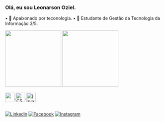 ### Olá, eu sou Leonarson Oziel.

• 🔭 Apaixonado por teconologia.
• 🌱 Estudante de Gestão da Tecnologia da Informação 3/5.


<div>
  <a href="https://github.com/LeonarsonOziel">
   <img height="180cm" src="https://github-readme-stats.vercel.app/api/?username=LeonarsonOziel&showicons=true&theme=cobalt&include_all_commits=true&count_private=true"/>
    <img height="180" src="https://github-readme-stats.vercel.app/api/top-langs/?username=LeonarsonOziel&layout=compact&langs_count=7&theme=cobalt"/>
 </div>
  
  <div style="display: inline_block"><br/>
    <img align="center" alt-"HTML5" height="30" widht="40" src="https://cdn.jsdelivr.net/gh/devicons/devicon/icons/html5/html5-original.svg">    
    <img align="center" alt="CSS" height="30" widht="40" src="https://cdn.jsdelivr.net/gh/devicons/devicon/icons/css3/css3-original.svg">
    <img align="center" alt="javascript" height="30" height="40" src="https://cdn.jsdelivr.net/gh/devicons/devicon/icons/javascript/javascript-original.svg">
  </div> 
  
  ##
  
  [![Linkedin](https://img.shields.io/badge/LinkedIn-0077B5?style=for-the-badge&logo=linkedin&logoColor=white)](https://www.linkedin.com/in/leonarson-oziel-448231149//)
  [![Facebook](https://img.shields.io/badge/Facebook-1877F2?style=for-the-badge&logo=facebook&logoColor=white)](https://www.facebook.com/leonarson.oziel/)
  [![Instagram](https://img.shields.io/badge/Instagram-E4405F?style=for-the-badge&logo=instagram&logoColor=white)](https://www.instagram.com/Leonarson_oziel/)
